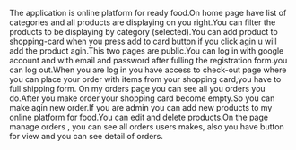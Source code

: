 The application is online platform for ready food.On home page have list of categories and all products are displaying on you right.You can filter the products to be displaying by category (selected).You can add product to shopping-card when you press add to card button if you click agin u will add the product agin.This two pages are public.You can log in with google account and with email and password after fulling the registration form.you can log out.When you are log in you have access to check-out page where you can place your order with items from your shopping card,you have to full shipping form. On my orders page you can see all you orders you do.After you make order your shopping card become empty.So you can make agin new order.If you are admin you can add new products to my online platform for food.You can edit and delete products.On the page manage orders , you can see all orders users makes, also you have button for view and you can see detail of orders.